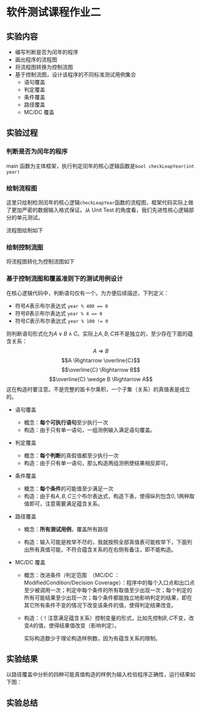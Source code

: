 # 软件测试课程作业二

## 实验内容

- 编写判断是否为闰年的程序
- 画出程序的流程图
- 将流程图转换为控制流图
- 基于控制流图，设计该程序的不同标准测试用例集合
  - 语句覆盖
  - 判定覆盖
  - 条件覆盖
  - 路径覆盖
  - MC/DC 覆盖

## 实验过程

### 判断是否为闰年的程序

main 函数为主体框架，执行判定闰年的核心逻辑函数是`bool checkLeapYear(int year)`

### 绘制流程图

这里只绘制检测闰年的核心逻辑`checkLeapYear`函数的流程图，框架代码实际上做了更加严密的数据输入格式保证。从 Unit Test 的角度看，我们先进性核心逻辑部分的单元测试。

流程图绘制如下

### 绘制控制流图

将流程图转化为控制流图如下

### 基于控制流图和覆盖准则下的测试用例设计

在核心逻辑代码中，判断语句仅有一个。为方便后续描述，下列定义：

- 符号$A$表示布尔表达式 `year % 400 == 0`
- 符号$B$表示布尔表达式 `year % 4 == 0`
- 符号$C$表示布尔表达式 `year % 100 != 0`

则判断语句形式化为$A \vee B \wedge C$。实际上$A,B,C$并不是独立的，至少存在下面的蕴含关系：
$$A \Rightarrow B$$
$$A \Rightarrow \overline{C}$$
$$\overline{C} \Rightarrow  B$$
$$\overline{C} \wedge B \Rightarrow A$$
这在构造时要注意。不是完整的笛卡尔乘积，一个子集（关系）的真值表是成立的。

- 语句覆盖

  - 概念：**每个可执行语句**至少执行一次
  - 构造：由于只有单一语句，一组测例输入满足语句覆盖。

- 判定覆盖

  - 概念：**每个判断**的真假值都至少执行一次
  - 构造：由于只有单一语句，那么构造两组测例使结果相反即可。

- 条件覆盖

  - 概念：**每个条件**的可能值至少满足一次
  - 构造：由于有$A,B,C$三个布尔表达式，构造下表，使得纵列包含$0,1$两种取值即可，注意需要满足蕴含关系。

- 路径覆盖

  - 概念：**所有测试用例**，覆盖所有路径

  - 构造：输入可能是枚举不尽的，我就按照全部真值表可能枚举下，下面列出所有真值可能，不符合蕴含关系的在右侧有备注，即不能构造。

- MC/DC 覆盖

  - 概念：改进条件  /判定范围  （MC/DC ：ModifiedCondition/Decision Coverage）：程序中的每个入口点和出口点至少被调用一次；判定中每个条件的所有取值至少出现一次；每个判定的所有可能结果至少出现一次；每个条件都能独立地影响判定的结果，即在其它所有条件不变的情况下改变该条件的值，使得判定结果改变。
  - 构造：（！注意满足蕴含关系）控制变量的形式，比如先控制$B,C$不变，改变$A$的值，使得结果值改变（影响判定）。

    实际构造数少于理论构造样例数，因为有蕴含关系的限制。

## 实验结果

以路径覆盖中分析的四种可能真值构造的样例为输入检验程序正确性，运行结果如下图：

## 实验总结
